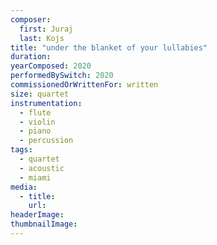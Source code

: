 ```yaml
---
composer:
  first: Juraj
  last: Kojs
title: "under the blanket of your lullabies"
duration:
yearComposed: 2020
performedBySwitch: 2020
commissionedOrWrittenFor: written
size: quartet
instrumentation:
  - flute
  - violin
  - piano
  - percussion
tags:
  - quartet
  - acoustic
  - miami
media:
  - title:
    url:
headerImage:
thumbnailImage:
---
```


